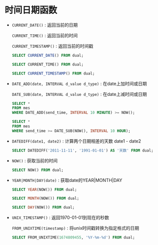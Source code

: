 # 时间日期函数

-   `CURRENT_DATE()` : 返回当前的日期

    `CURRENT_TIME()` : 返回当前的时间

    `CURRENT_TIMESTAMP()` : 返回当前的时间戳

    ```sql
    SELECT CURRENT_DATE() FROM dual;
    
    SELECT CURRENT_TIME() FROM dual;
    
    SELECT CURRENT_TIMESTAMP() FROM dual;
    ```

-   `DATE_ADD(date, INTERVAL d_value d_type)` : 在date上加时间或日期

    `DATE_SUB(date, INTERVAL d_value d_type)` : 在date上减时间或日期

    ```sql
    SELECT *
    FROM mes
    WHERE DATE_ADD(send_time, INTERVAL 10 MINUTE) >= NOW();
    
    SELECT *
    FROM mes
    WHERE send_time >= DATE_SUB(NOW(), INTERVAL 10 HOUR);
    ```

-   `DATEDIFF(date1, date2)` : 计算两个日期相差的天数 date1 - date2

    ```sql
    SELECT DATEDIFF('2011-11-11', '1991-01-01') AS '天数' FROM dual;
    ```

-   `NOW()` : 获取当前的时间

    ```sql
    SELECT NOW() FROM dual;
    ```

-   `YEAR|MONTH|DAY(date)` : 获取date的YEAR|MONTH|DAY

    ```sql
    SELECT YEAR(NOW()) FROM dual;
    
    SELECT MONTH(NOW()) FROM dual;
    
    SELECT DAY(NOW()) FROM dual;
    ```

-   `UNIX_TIMESTAMP()` : 返回1970-01-01到现在的秒数

    `FROM_UNIXTIME(timestamp)` : 将unix时间戳转换为指定格式的日期

    ```sql
    SELECT FROM_UNIXTIME(1674809455, '%Y-%m-%d') FROM dual;
    ```

